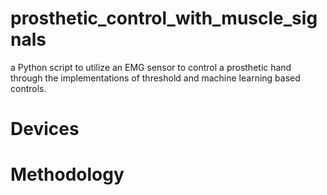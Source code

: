 # prosthetic_control_with_muscle_signals
a Python script to utilize an EMG sensor to control a prosthetic hand through the implementations of threshold and machine learning based controls.

# Devices

# Methodology
